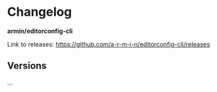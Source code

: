 # Changelog

**armin/editorconfig-cli**

Link to releases: https://github.com/a-r-m-i-n/editorconfig-cli/releases

## Versions

...
